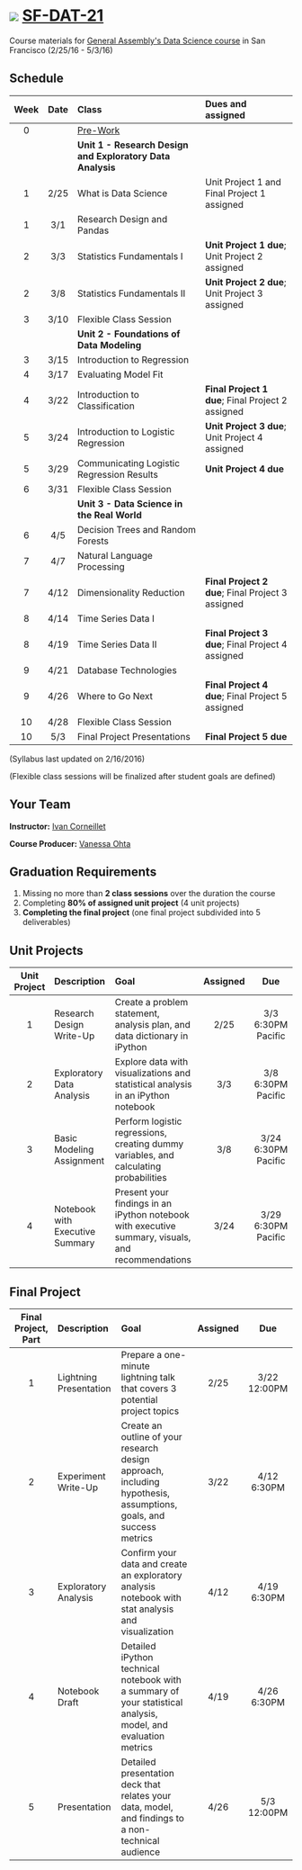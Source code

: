 # ![](https://ga-dash.s3.amazonaws.com/production/assets/logo-9f88ae6c9c3871690e33280fcf557f33.png) [SF-DAT-21](https://github.com/ga-students/SF-DAT-21)

Course materials for [General Assembly's Data Science course](https://generalassemb.ly/education/data-science/san-francisco) in San Francisco (2/25/16 - 5/3/16)

## Schedule

| Week | Date | Class | Dues and assigned |
|:---:|:---:|:---|:---|
| 0 | | [Pre-Work](./pre-work) | |
| | | **Unit 1 - Research Design and Exploratory Data Analysis** |
| 1 | 2/25 | What is Data Science | Unit Project 1 and Final Project 1 assigned |
| 1 | 3/1 | Research Design and Pandas | |
| 2 | 3/3 | Statistics Fundamentals I | **Unit Project 1 due**; Unit Project 2 assigned |
| 2 | 3/8 | Statistics Fundamentals II | **Unit Project 2 due**; Unit Project 3 assigned |
| 3 | 3/10 | Flexible Class Session | |
| | | **Unit 2 - Foundations of Data Modeling** | |
| 3 | 3/15 | Introduction to Regression | |
| 4 | 3/17 | Evaluating Model Fit | |
| 4 | 3/22 | Introduction to Classification | **Final Project 1 due**; Final Project 2 assigned |
| 5 | 3/24 | Introduction to Logistic Regression | **Unit Project 3 due**; Unit Project 4 assigned |
| 5 | 3/29 | Communicating Logistic Regression Results | **Unit Project 4 due** |
| 6 | 3/31 | Flexible Class Session | |
| | | **Unit 3 - Data Science in the Real World** | |
| 6 | 4/5 | Decision Trees and Random Forests | |
| 7 | 4/7 | Natural Language Processing | |
| 7 | 4/12 | Dimensionality Reduction | **Final Project 2 due**; Final Project 3 assigned |
| 8 | 4/14 | Time Series Data I | |
| 8 | 4/19 | Time Series Data II | **Final Project 3 due**; Final Project 4 assigned |
| 9 | 4/21 | Database Technologies | |
| 9 | 4/26 | Where to Go Next | **Final Project 4 due**; Final Project 5 assigned |
| 10 | 4/28 | Flexible Class Session | |
| 10 | 5/3 | Final Project Presentations | **Final Project 5 due** |

(Syllabus last updated on 2/16/2016)

(Flexible class sessions will be finalized after student goals are defined)

## Your Team

**Instructor:** [Ivan Corneillet](mailto:ivan+GA@paspeur.com)

**Course Producer:** [Vanessa Ohta](mailto:vanessa@generalassemb.ly)

## Graduation Requirements

1. Missing no more than **2 class sessions** over the duration the course
2. Completing **80% of assigned unit project** (4 unit projects)
3. **Completing the final project** (one final project subdivided into 5 deliverables)

## Unit Projects

| Unit Project | Description | Goal | Assigned | Due |
|:---:|:---|:---|:---:|:---: |
| 1 | Research Design Write-Up | Create a problem statement, analysis plan, and data dictionary in iPython | 2/25 | 3/3 6:30PM Pacific |
| 2 | Exploratory Data Analysis | Explore data with visualizations and statistical analysis in an iPython notebook | 3/3 | 3/8 6:30PM Pacific |
| 3 | Basic Modeling Assignment | Perform logistic regressions, creating dummy variables, and calculating probabilities | 3/8 | 3/24 6:30PM Pacific |
| 4 | Notebook with Executive Summary | Present your findings in an iPython notebook with executive summary, visuals, and recommendations | 3/24 | 3/29 6:30PM Pacific |

## Final Project

| Final Project, Part | Description | Goal | Assigned | Due |
|:---:|:---|:---|:---:|:---:|
| 1 | Lightning Presentation | Prepare a one-minute lightning talk that covers 3 potential project topics | 2/25 | 3/22 12:00PM |
| 2 | Experiment Write-Up | Create an outline of your research design approach, including hypothesis, assumptions, goals, and success metrics | 3/22 | 4/12 6:30PM |
| 3 | Exploratory Analysis | Confirm your data and create an exploratory analysis notebook with stat analysis and visualization | 4/12 | 4/19 6:30PM |
| 4 | Notebook Draft | Detailed iPython technical notebook with a summary of your statistical analysis, model, and evaluation metrics | 4/19 | 4/26 6:30PM |
| 5 | Presentation | Detailed presentation deck that relates your data, model, and findings to a non-technical audience | 4/26 | 5/3 12:00PM |
